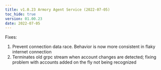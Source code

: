 ```yaml
---
title: v1.0.23 Armory Agent Service (2022-07-05)
toc_hide: true
version: 01.00.23
date: 2022-07-05
---
```


Fixes:
1. Prevent connection data race. Behavior is now more consistent in flaky internet connection
2. Terminates old grpc stream when account changes are detected; fixing problem with accounts added on the fly not being recognized
